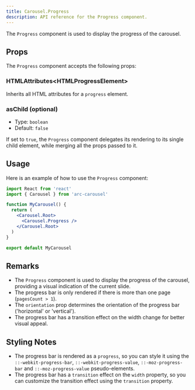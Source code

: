 ```yaml
---
title: Carousel.Progress
description: API reference for the Progress component.
---
```


The `Progress` component is used to display the progress of the carousel.

## Props

The `Progress` component accepts the following props:

### HTMLAttributes\<HTMLProgressElement\>

Inherits all HTML attributes for a `progress` element.

### asChild (optional)

- Type: `boolean`
- Default: `false`

If set to `true`, the `Progress` component delegates its rendering to its single child element, while merging all the props passed to it.

## Usage

Here is an example of how to use the `Progress` component:

```jsx
import React from 'react'
import { Carousel } from 'arc-carousel'

function MyCarousel() {
  return (
    <Carousel.Root>
      <Carousel.Progress />
    </Carousel.Root>
  )
}

export default MyCarousel
```

## Remarks

- The `Progress` component is used to display the progress of the carousel, providing a visual indication of the current slide.
- The progress bar is only rendered if there is more than one page (`pagesCount > 1`).
- The `orientation` prop determines the orientation of the progress bar ('horizontal' or 'vertical').
- The progress bar has a transition effect on the width change for better visual appeal.

## Styling Notes

- The progress bar is rendered as a `progress`, so you can style it using the `::-webkit-progress-bar`, `::-webkit-progress-value`, `::-moz-progress-bar` and `::-moz-progress-value` pseudo-elements.
- The progress bar has a `transition` effect on the `width` property, so you can customize the transition effect using the `transition` property.

